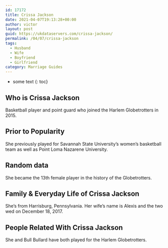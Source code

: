 ```yaml
---
id: 17172
title: Crissa Jackson
date: 2021-04-07T19:13:28+00:00
author: victor
layout: post
guid: https://ukdataservers.com/crissa-jackson/
permalink: /04/07/crissa-jackson
tags:
  - Husband
  - Wife
  - Boyfriend
  - Girlfriend
category: Marriage Guides
---
```


* some text
{: toc}


## Who is Crissa Jackson



Basketball player and point guard who joined the Harlem Globetrotters in 2015.

                
                
                
## Prior to Popularity



She previously played for Savannah State University&#8217;s women&#8217;s basketball team as well as Point Loma Nazarene University.

                
                
                
## Random data



She became the 13th female player in the history of the Globetrotters.

                
                
                
## Family & Everyday Life of Crissa Jackson



She&#8217;s from Harrisburg, Pennsylvania. Her wife&#8217;s name is Alexis and the two wed on December 18, 2017.

                
                
                
## People Related With Crissa Jackson



She and Bull Bullard have both played for the Harlem Globetrotters.

                
              
            
          
          
          